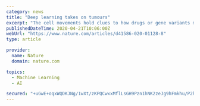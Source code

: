 ```yaml
---
category: news
title: "Deep learning takes on tumours"
excerpt: "The cell movements hold clues to how drugs or gene variants might affect the spread of tumours in the body, and he is tracking the nucleus of each cell in frame after frame of time-lapse microscopy films."
publishedDateTime: 2020-04-21T10:06:00Z
webUrl: "https://www.nature.com/articles/d41586-020-01128-8"
type: article

provider:
  name: Nature
  domain: nature.com

topics:
  - Machine Learning
  - AI

secured: "+uGwE+oqxWQDKJNg/1wXt/zKPQCwxxMflLsGH9Pzn1hNK2zeJg9hFmkhu/P2harmfvUcM7nB2s7Y4d3OrBIHReVnzyNYAshY60VIqefLfbk0r2svTIx9BkndhusUy7e0iQHT7mq8UyJWdKD1qkTv2k9LQRWGa9EJHyWSmeRQiMWUFne9bQxgTU4ppdNPlHcdc+qt1FrlqWIKTLRalL5XAsjcsJhGbcrFiPOfy/Bf2tcZ2sVkJOU5l8x/NDkDWaPBdM66Y3MIZcAqr0BaERFDOizx9PtiOClFyCYByE0S4RXaNbYvwolQ8AGk1XYJHljcZIf+hff1ZPI1j5gJfkvt6bWDSE5EI73qUQyZQXbrXL9NFlyXvPSoBJMPf8aCuzIAlfeKB1w3MjVfGA1KVBSCigcf7IVWhSyGKZuiZD2oe2uU4GnWkbKrj5TMNycRDr9lvCkBwaoRR0JONXV+6J2TEGZ4qG+xSTrBZ3EdZgS1Mmc=;Hriwr2t3/UZBX8ck2LXAgA=="
---
```


